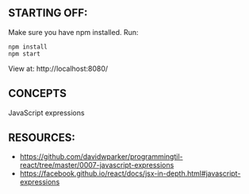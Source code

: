 ## STARTING OFF:

Make sure you have npm installed.
Run:
```
npm install
npm start
```

View at: http://localhost:8080/

## CONCEPTS

JavaScript expressions

## RESOURCES:

* https://github.com/davidwparker/programmingtil-react/tree/master/0007-javascript-expressions
* https://facebook.github.io/react/docs/jsx-in-depth.html#javascript-expressions
